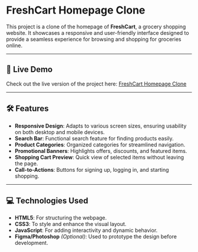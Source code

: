# FreshCart Homepage Clone

This project is a clone of the homepage of **FreshCart**, a grocery shopping website. It showcases a responsive and user-friendly interface designed to provide a seamless experience for browsing and shopping for groceries online.

---

## 🚀 Live Demo
Check out the live version of the project here: [FreshCart Homepage Clone]((https://harsh-hsy.github.io/FreshCart-Homepage-Clone/)) 

---

## 🛠️ Features

- **Responsive Design**: Adapts to various screen sizes, ensuring usability on both desktop and mobile devices.
- **Search Bar**: Functional search feature for finding products easily.
- **Product Categories**: Organized categories for streamlined navigation.
- **Promotional Banners**: Highlights offers, discounts, and featured items.
- **Shopping Cart Preview**: Quick view of selected items without leaving the page.
- **Call-to-Actions**: Buttons for signing up, logging in, and starting shopping.

---

## 💻 Technologies Used

- **HTML5**: For structuring the webpage.
- **CSS3**: To style and enhance the visual layout.
- **JavaScript**: For adding interactivity and dynamic behavior.
- **Figma/Photoshop** *(Optional)*: Used to prototype the design before development.
